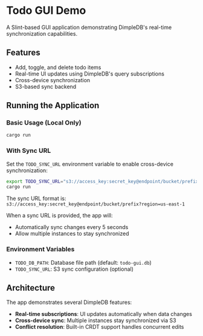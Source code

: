 # Todo GUI Demo

A Slint-based GUI application demonstrating DimpleDB's real-time synchronization capabilities.

## Features

- Add, toggle, and delete todo items
- Real-time UI updates using DimpleDB's query subscriptions
- Cross-device synchronization
- S3-based sync backend

## Running the Application

### Basic Usage (Local Only)

```bash
cargo run
```

### With Sync URL

Set the `TODO_SYNC_URL` environment variable to enable cross-device synchronization:

```bash
export TODO_SYNC_URL="s3://access_key:secret_key@endpoint/bucket/prefix?region=us-east-1"
cargo run
```

The sync URL format is: `s3://access_key:secret_key@endpoint/bucket/prefix?region=us-east-1`

When a sync URL is provided, the app will:
- Automatically sync changes every 5 seconds
- Allow multiple instances to stay synchronized

### Environment Variables

- `TODO_DB_PATH`: Database file path (default: `todo-gui.db`)
- `TODO_SYNC_URL`: S3 sync configuration (optional)

## Architecture

The app demonstrates several DimpleDB features:
- **Real-time subscriptions**: UI updates automatically when data changes
- **Cross-device sync**: Multiple instances stay synchronized via S3
- **Conflict resolution**: Built-in CRDT support handles concurrent edits